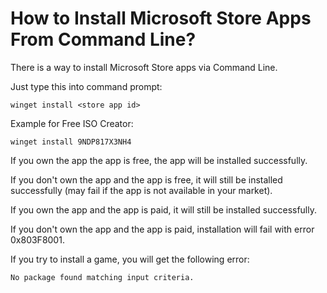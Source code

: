 # How to Install Microsoft Store Apps From Command Line?
There is a way to install Microsoft Store apps via Command Line.

Just type this into command prompt:
```
winget install <store app id>
```

Example for Free ISO Creator:
```
winget install 9NDP817X3NH4
```

If you own the app the app is free, the app will be installed successfully.

If you don't own the app and the app is free, it will still be installed successfully (may fail if the app is not available in your market).

If you own the app and the app is paid, it will still be installed successfully.

If you don't own the app and the app is paid, installation will fail with error 0x803F8001.

If you try to install a game, you will get the following error:

```
No package found matching input criteria.
```
